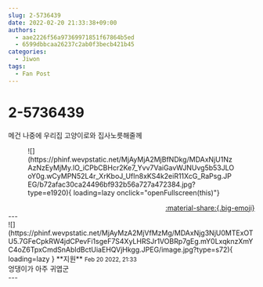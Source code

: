```yaml
---
slug: 2-5736439
date: 2022-02-20 21:33:38+09:00
authors:
  - aae2226f56a97369971851f67864b5ed
  - 6599dbbcaa26237c2ab0f3becb421b45
categories:
  - Jiwon
tags:
  - Fan Post
---
```


# 2-5736439

<div class="post-container" markdown="1">
<div class="content-container md-sidebar__scrollwrap" markdown="1">

메건 나중에 우리집 고양이로와 집사노릇해줄께
<figure markdown="1">
![](https://phinf.wevpstatic.net/MjAyMjA2MjBfNDkg/MDAxNjU1NzAzNzEyMjMy.lO_iCPbCBHcr2Ke7_Yvv7VaiGavWJNUvg5b53JLOoY0g.wCyMPN52L4r_XrKboJ_UfIn8xKS4k2eiR11XcG_RaPsg.JPEG/b72afac30ca24496bf932b56a727a472384.jpg?type=e1920){ loading=lazy onclick="openFullscreen(this)"}
</figure>


</div>
</div>

<div style="text-align: right;" markdown="1">
<a href="https://weverse.io/fromis9/fanpost/2-5736439" style="text-align: right;">:material-share:{.big-emoji}</a>
</div>
---

<div class="comments-container md-sidebar__scrollwrap" markdown="1">
<div class="comment" markdown="1">
<div class='id-container' markdown="1">
![](https://phinf.wevpstatic.net/MjAyMzA2MjVfMzMg/MDAxNjg3NjU0MTExOTU5.7GFeCpkRW4jdCPevFi1sgeF7S4XyLHRSJr1VOBRp7gEg.mY0LxqknzXmYC4oZ6TpxCmdSnAbldBctUiaEHQVjHkgg.JPEG/image.jpg?type=s72){ loading=lazy }
**<span class="artist">지원</span>** <small>Feb 20 2022, 21:33</small><br>
</div>
<div class='comment-body' markdown="1">
엉댕이가 아주 귀엽군
</div>
</div>
</div>
---

